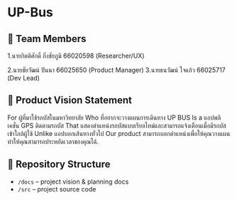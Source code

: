 # UP-Bus
## 👥 Team Members
1.นายกิตติศักดิ์ กิ่งชัยภูมิ 66020598 (Researcher/UX)

2.นายชัยวัฒน์ ปันนา 66025650 (Product Manager)
3.นายธนวัฒน์ ใจแก้ว 66025717 (Dev Lead)
## 🎯 Product Vision Statement
For ผู้ที่มาใช้รถบัสในมหาวิทยาลัย
Who  ที่อยากจะวางแผนการเดินทาง
UP BUS
Is a แอปพลิเคชั่น GPS ติดตามรถบัส
That แสดงตำแหน่งรถบัสแบบเรียลไทม์และสามารถแจ้งเตือนเมื่อมีรถบัสเข้าใกล้ผู้ใช้
Unlike แอปบอกเส้นทางทั่วไป
Our product สามารถบอกตำแหน่งเพื่อให้คุณวางแผน ทำให้คุณสามารถประหยัดเวลาของคุณได้.

## 🔗 Repository Structure
- `/docs` – project vision & planning docs
- `/src` – project source code

